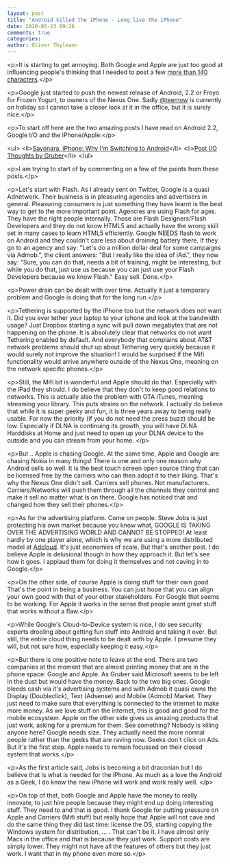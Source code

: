 ```yaml
---
layout: post
title: "Android killed the iPhone - Long live the iPhone"
date: 2010-05-23 09:26
comments: true
categories: 
author: Oliver Thylmann
---
```







&lt;p&gt;It is starting to get annoying. Both Google and Apple are just too good at influencing people's thinking that I needed to post a few [more than 140 characters](http://twitter.com/othylmann/status/14546790890).&lt;/p&gt;

&lt;p&gt;Google just started to push the newest release of Android, 2.2 or Froyo for Frozen Yogurt, to owners of the Nexus One. Sadly [@teemow](http://twitter.com/teemow) is currently on holiday so I cannot take a closer look at it in the office, but it is surely nice.&lt;/p&gt;

&lt;p&gt;To start off here are the two amazing posts I have read on Android 2.2, Google I/O and the iPhone/Apple:&lt;/p&gt;

&lt;ul&gt;
&lt;li&gt;[Sayonara, iPhone: Why I'm Switching to Android](http://blog.newsweek.com/blogs/techtonicshifts/archive/2010/05/20/sayonara-iphone-why-i-m-switching-to-android.aspx)&lt;/li&gt;
&lt;li&gt;[Post I/O Thoughts by Gruber](http://daringfireball.net/2010/05/post_io_thoughts)&lt;/li&gt;
&lt;/ul&gt;

&lt;p&gt;I am trying to start of by commenting on a few of the points from these posts.&lt;/p&gt;

&lt;p&gt;Let's start with Flash. As I already sent on Twitter, Google is a quasi Adnetwork. Their business is in pleasuring agencies and advertisers in general. Pleasuring consumers is just something they have learnt is the best way to get to the more important point. Agencies are using Flash for ages. They have the right people internally. Those are Flash Designers/Flash Developers and they do not know HTML5 and actually have the wrong skill set in many cases to learn HTML5 efficiently. Google NEEDS flash to work on Android and they couldn't care less about draining battery there. If they go to an agency and say: &quot;Let's do a million dollar deal for some campaigns via Admob.&quot;, the client answers: &quot;But I really like the idea of iAd.&quot;, they now say: &quot;Sure, you can do that, needs a bit of training, might be interesting, but while you do that, just use us because you can just use your Flash Developers because we know Flash.&quot; Easy sell. Done.&lt;/p&gt;

&lt;p&gt;Power drain can be dealt with over time. Actually it just a temporary problem and Google is doing that for the long run.&lt;/p&gt;

&lt;p&gt;Tethering is supported by the iPhone too but the network does not want it. Did you ever tether your laptop to your iphone and look at the bandwidth usage? Just Dropbox starting a sync will pull down megabytes that are not happening on the phone. It is absolutely clear that networks do not want Tethering enabled by default. And everybody that complains about AT&amp;T network problems should shut up about Tethering very quickly because it would surely not improve the situation! I would be surprised if the Mifi functionality would arrive anywhere outside of the Nexus One, meaning on the network specific phones.&lt;/p&gt;

&lt;p&gt;Still, the Mifi bit is wonderful and Apple should do that. Especially with the iPad they should. I do believe that they don't to keep good relations to networks. This is actually also the problem with OTA iTunes, meaning streaming your library. This puts strains on the network. I actually do believe that while it is super geeky and fun, it is three years away to being really usable. For now the priority (if you do not need the press buzz) should be low. Especially if DLNA is continuing its growth, you will have DLNA Harddisks at Home and just need to open up your DLNA device to the outside and you can stream from your home. &lt;/p&gt;

&lt;p&gt;But .. Apple is chasing Google. At the same time, Apple and Google are chasing Nokia in many things! There is one and only one reason why Android sells so well. It is the best touch screen open source thing that can be licensed free by the carriers who can then adopt it to their liking. That's why the Nexus One didn't sell. Carriers sell phones. Not manufacturers. Carriers/Networks will push them through all the channels they control and make it sell no matter what is on there. Google has noticed that and changed how they sell their phones.&lt;/p&gt;

&lt;p&gt;As for the advertising platform. Come on people. Steve Jobs is just protecting his own market because you know what, GOOGLE IS TAKING OVER THE ADVERTISING WORLD AND CANNOT BE STOPPED! At least hardly by one player alone, which is why we are using a more distributed model at [Adcloud](http://adcloud.com/). It's just economies of scale. But that's another post. I do believe Apple is delusional though in how they approach it. But let's see how it goes. I applaud them for doing it themselves and not caving in to Google.&lt;/p&gt;

&lt;p&gt;On the other side, of course Apple is doing stuff for their own good. That's the point in being a business. You can just hope that you can align your own good with that of your other stakeholders. For Google that seems to be working. For Apple it works in the sense that people want great stuff that works without a flaw.&lt;/p&gt;

&lt;p&gt;While Google's Cloud-to-Device system is nice, I do see security experts drooling about getting fun stuff into Android and taking it over. But still, the entire cloud thing needs to be dealt with by Apple. I presume they will, but not sure how, especially keeping it easy.&lt;/p&gt;

&lt;p&gt;But there is one positive note to leave at the end. There are two companies at the moment that are almost printing money that are in the phone space: Google and Apple. As Gruber said Microsoft seems to be left in the dust but would have the money. Back to the two big ones. Google bleeds cash via it's advertising systems and with Admob it quasi owns the Display (Doubleclick), Text (Adsense) and Mobile (Admob) Market. They just need to make sure that everything is connected to the internet to make more money. As we love stuff on the internet, this is good and good for the mobile ecosystem. Apple on the other side gives us amazing products that just work, asking for a premium for them. See something? Nobody is killing anyone here? Google needs size. They actually need the more normal people rather than the geeks that are raving now. Geeks don't click on Ads. But it's the first step. Apple needs to remain focussed on their closed system that works.&lt;/p&gt;

&lt;p&gt;As the first article said, Jobs is becoming a bit draconian but I do believe that is what is needed for the iPhone. As much as a love the Android as a Geek, I do know the new iPhone will work and work really well. &lt;/p&gt;

&lt;p&gt;On top of that, both Google and Apple have the money to really innovate, to just hire people because they might end up doing interesting stuff. They need to and that is good. I thank Google for putting pressure on Apple and Carriers (Mifi stuff) but really hope that Apple will not cave and do the same thing they did last time: license the OS, starting copying the Windows system for distribution, ... . That can't be it. I have almost only Macs in the office and that is because they just work. Support costs are simply lower. They might not have all the features of others but they just work. I want that in my phone even more so.&lt;/p&gt;


